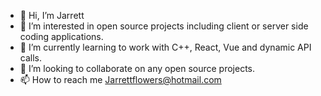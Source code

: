 - 👋 Hi, I’m Jarrett
- 👀 I’m interested in open source projects including client or server side coding applications.
- 🌱 I’m currently learning to work with C++, React, Vue and dynamic API calls.
- 💞️ I’m looking to collaborate on any open source projects.
- 📫 How to reach me Jarrettflowers@hotmail.com

<!---
JarrettSF/JarrettSF is a ✨ special ✨ repository because its `README.md` (this file) appears on your GitHub profile.
You can click the Preview link to take a look at your changes.
--->
